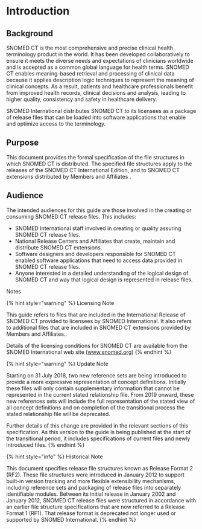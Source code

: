 # Introduction

## Background

SNOMED CT is the most comprehensive and precise clinical health terminology product in the world. It has been developed collaboratively to ensure it meets the diverse needs and expectations of clinicians worldwide and is accepted as a common global language for health terms. SNOMED CT enables meaning-based retrieval and processing of clinical data because it applies description logic techniques to represent the meaning of clinical concepts. As a result, patients and healthcare professionals benefit from improved health records, clinical decisions and analysis, leading to higher quality, consistency and safety in healthcare delivery.

SNOMED International distributes SNOMED CT to its licensees as a package of release files that can be loaded into software applications that enable and optimize access to the terminology.

## Purpose

This document provides the formal specification of the file structures in which SNOMED CT is distributed. The specified file structures apply to the releases of the SNOMED CT International Edition, and to SNOMED CT extensions distributed by Members and Affiliates .

## Audience

The intended audiences for this guide are those involved in the creating or consuming SNOMED CT release files. This includes:

* SNOMED International staff involved in creating or quality assuring SNOMED CT release files.
* National Release Centers and Affiliates that create, maintain and distribute SNOMED CT extensions.
* Software designers and developers responsible for SNOMED CT enabled software applications that need to access data provided in SNOMED CT release files.
* Anyone interested in a detailed understanding of the logical design of SNOMED CT and way that logical design is represented in release files.

Notes

{% hint style="warning" %}
Licensing Note

This guide refers to files that are included in the International Release of SNOMED CT provided to licensees by SNOMED International. It also refers to additional files that are included in SNOMED CT extensions provided by Members and Affiliates..

Details of the licensing conditions for SNOMED CT are available from the SNOMED International web site (www.snomed.org)
{% endhint %}

{% hint style="warning" %}
Update Note

Starting on 31 July 2018, two new reference sets are being introduced to provide a more expressive representation of concept definitions. Initially these files will only contain supplementary information that cannot be represented in the current  stated relationship file. From 2019 onward, these new references sets will include the full representation of the  stated view of all concept definitions and on completion of the transitional process the stated relationship file will be deprecated.

Further details of this change are provided in the relevant sections of this specification. As this version to the guide is being published at the start of the transitional period, it includes specifications of current files and newly introduced files.
{% endhint %}

{% hint style="info" %}
Historical Note

This document specifies release file structures known as Release Format 2 (RF2). These file structures were introduced in January 2012 to support built-in version tracking and more flexible extensibility mechanisms, including reference sets and packaging of release files into separately identifiable modules. Between its initial release in January 2002 and January 2012, SNOMED CT release files were structured in accordance with an earlier file structure specifications that are now referred to a Release Format 1 (RF1). That release format is deprecated not longer used or supported by SNOMED International.
{% endhint %}
